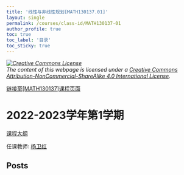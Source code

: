 ```yaml
---
title: '线性与非线性规划[MATH130137.01]'
layout: single
permalink: /courses/class-id/MATH130137-01
author_profile: true
toc: true
toc_label: '目录'
toc_sticky: true
---
```



<div class='notice--warning'>
	<p><i><a rel='license' href='http://creativecommons.org/licenses/by-nc-sa/4.0/'><img alt='Creative Commons License' style='border-width:0' src='https://i.creativecommons.org/l/by-nc-sa/4.0/88x31.png' /></a><br /> The content of this webpage is licensed under a <a rel='license' href='http://creativecommons.org/licenses/by-nc-sa/4.0/'>Creative Commons Attribution-NonCommercial-ShareAlike 4.0 International License</a>.</i></p>
</div>

<a href='https://fdu-math.github.io/courses/MATH130137'>链接至[MATH130137]课程页面</a>


# 2022-2023学年第1学期
<a href='https://fdu-math.github.io/courses/syllabus/MATH130137.01-2022-2023-1 (Encrypted).pdf'>课程大纲</a>

任课教师: <a href='https://fdu-math.github.io/teachers/杨卫红'>杨卫红</a>


## Posts

